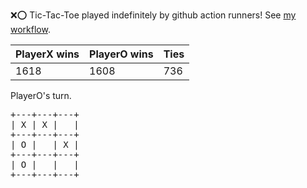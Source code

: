 :x::o: Tic-Tac-Toe played indefinitely by github action runners! See [my workflow](.github/workflows/play.yaml).

|PlayerX wins|PlayerO wins|Ties|
|-|-|-|
|1618|1608|736|

PlayerO's turn.

<pre>
+---+---+---+
| X | X |   |
+---+---+---+
| O |   | X |
+---+---+---+
| O |   |   |
+---+---+---+
</pre>